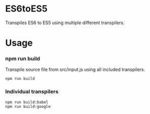 # ES6toES5
Transpiles ES6 to ES5 using multiple different transpilers.

# Usage

### npm run build
Transpile source file from src/input.js using all included transpilers.
```bash
npm run build
```

### Individual transpilers
```bash
npm run build:babel
npm run build:google
```
